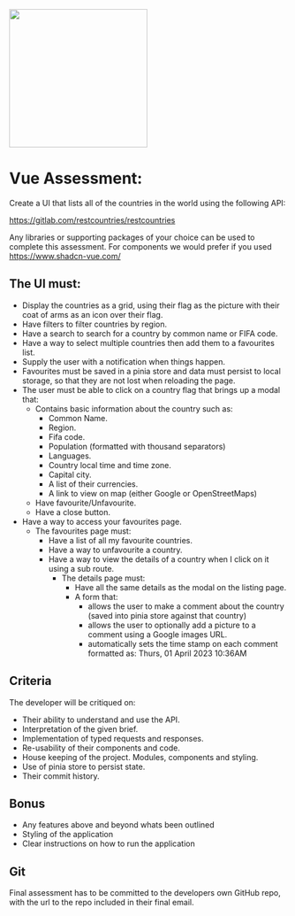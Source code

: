 <img src="https://www.warpdevelopment.com/wp-content/uploads/2023/10/warp-logo-light-3.svg" width="250">

# Vue Assessment:

Create a UI that lists all of the countries in the world using the following API:

https://gitlab.com/restcountries/restcountries

Any libraries or supporting packages of your choice can be used to complete this assessment. For components we would prefer if you used https://www.shadcn-vue.com/

## The UI must:

- Display the countries as a grid, using their flag as the picture with their coat of arms as an icon over their flag.
- Have filters to filter countries by region.
- Have a search to search for a country by common name or FIFA code.
- Have a way to select multiple countries then add them to a favourites list.
- Supply the user with a notification when things happen.
- Favourites must be saved in a pinia store and data must persist to local storage, so that they are not lost when reloading the page.
- The user must be able to click on a country flag that brings up a modal that:
  - Contains basic information about the country such as:
    - Common Name.
    - Region.
    - Fifa code.
    - Population (formatted with thousand separators)
    - Languages.
    - Country local time and time zone.
    - Capital city.
    - A list of their currencies.
    - A link to view on map (either Google or OpenStreetMaps)
  - Have favourite/Unfavourite.
  - Have a close button.
- Have a way to access your favourites page.
  - The favourites page must:
    - Have a list of all my favourite countries.
    - Have a way to unfavourite a country.
    - Have a way to view the details of a country when I click on it using a sub route.
      - The details page must:
        - Have all the same details as the modal on the listing page.
        - A form that:
          - allows the user to make a comment about the country (saved into pinia store against that country)
          - allows the user to optionally add a picture to a comment using a Google images URL.
          - automatically sets the time stamp on each comment formatted as: Thurs, 01 April 2023 10:36AM

## Criteria

The developer will be critiqued on:

- Their ability to understand and use the API.
- Interpretation of the given brief.
- Implementation of typed requests and responses.
- Re-usability of their components and code.
- House keeping of the project. Modules, components and styling.
- Use of pinia store to persist state.
- Their commit history.

## Bonus

- Any features above and beyond whats been outlined
- Styling of the application
- Clear instructions on how to run the application

## Git

Final assessment has to be committed to the developers own GitHub repo, with the url to the repo included in their final email.

